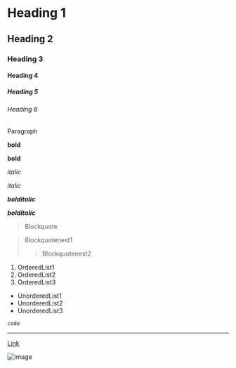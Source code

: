 [_metadata_:title]:- "Squatch"
[_metadata_:layout]:- "index"

# Heading 1

## Heading 2

### Heading 3

#### Heading 4

##### Heading 5

###### Heading 6

Paragraph

**bold**

__bold__

*italic*

_italic_

***bolditalic***

___bolditalic___

> Blockquote

> Blockquotenest1
>> Blockquotenest2

1. OrderedList1
2. OrderedList2
3. OrderedList3

- UnorderedList1
- UnorderedList2
- UnorderedList3

`code`

***

[Link](https://mitchmcaffee.com/GoSquatch/)

<formattinglink>

![image](https://mitchmcaffee.com/GoSquatch/images/gosquatch-sm.png)
